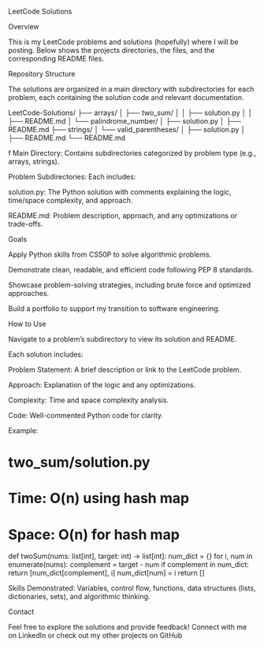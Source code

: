 LeetCode Solutions

Overview

This is my LeetCode problems and solutions (hopefully) where I will be posting. Below shows the projects directories, the files, and the corresponding README files. 

Repository Structure

The solutions are organized in a main directory with subdirectories for each problem, each containing the solution code and relevant documentation.

LeetCode-Solutions/
├── arrays/
│   ├── two_sum/
│   │   ├── solution.py
│   │   ├── README.md
│   └── palindrome_number/
│       ├── solution.py
│       ├── README.md
├── strings/
│   └── valid_parentheses/
│       ├── solution.py
│       ├── README.md
└── README.md

f
Main Directory: Contains subdirectories categorized by problem type (e.g., arrays, strings).



Problem Subdirectories: Each includes:





solution.py: The Python solution with comments explaining the logic, time/space complexity, and approach.



README.md: Problem description, approach, and any optimizations or trade-offs.

Goals





Apply Python skills from CS50P to solve algorithmic problems.



Demonstrate clean, readable, and efficient code following PEP 8 standards.



Showcase problem-solving strategies, including brute force and optimized approaches.



Build a portfolio to support my transition to software engineering.

How to Use





Navigate to a problem’s subdirectory to view its solution and README.



Each solution includes:





Problem Statement: A brief description or link to the LeetCode problem.



Approach: Explanation of the logic and any optimizations.



Complexity: Time and space complexity analysis.



Code: Well-commented Python code for clarity.

Example:

# two_sum/solution.py
# Time: O(n) using hash map
# Space: O(n) for hash map
def twoSum(nums: list[int], target: int) -> list[int]:
    num_dict = {}
    for i, num in enumerate(nums):
        complement = target - num
        if complement in num_dict:
            return [num_dict[complement], i]
        num_dict[num] = i
    return []


Skills Demonstrated: Variables, control flow, functions, data structures (lists, dictionaries, sets), and algorithmic thinking.

Contact

Feel free to explore the solutions and provide feedback! Connect with me on LinkedIn or check out my other projects on GitHub
